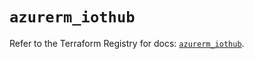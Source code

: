 # `azurerm_iothub`

Refer to the Terraform Registry for docs: [`azurerm_iothub`](https://registry.terraform.io/providers/hashicorp/azurerm/3.107.0/docs/resources/iothub).
